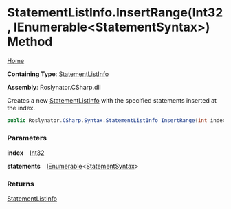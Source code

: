 # StatementListInfo\.InsertRange\(Int32, IEnumerable\<StatementSyntax\>\) Method

[Home](../../../../../README.md)

**Containing Type**: [StatementListInfo](../README.md)

**Assembly**: Roslynator\.CSharp\.dll

  
Creates a new [StatementListInfo](../README.md) with the specified statements inserted at the index\.

```csharp
public Roslynator.CSharp.Syntax.StatementListInfo InsertRange(int index, System.Collections.Generic.IEnumerable<Microsoft.CodeAnalysis.CSharp.Syntax.StatementSyntax> statements)
```

### Parameters

**index** &ensp; [Int32](https://docs.microsoft.com/en-us/dotnet/api/system.int32)

**statements** &ensp; [IEnumerable](https://docs.microsoft.com/en-us/dotnet/api/system.collections.generic.ienumerable-1)\<[StatementSyntax](https://docs.microsoft.com/en-us/dotnet/api/microsoft.codeanalysis.csharp.syntax.statementsyntax)\>

### Returns

[StatementListInfo](../README.md)

